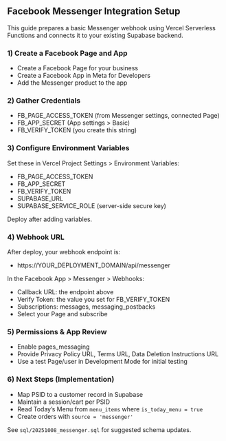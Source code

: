 ## Facebook Messenger Integration Setup

This guide prepares a basic Messenger webhook using Vercel Serverless Functions and connects it to your existing Supabase backend.

### 1) Create a Facebook Page and App
- Create a Facebook Page for your business
- Create a Facebook App in Meta for Developers
- Add the Messenger product to the app

### 2) Gather Credentials
- FB_PAGE_ACCESS_TOKEN (from Messenger settings, connected Page)
- FB_APP_SECRET (App settings > Basic)
- FB_VERIFY_TOKEN (you create this string)

### 3) Configure Environment Variables
Set these in Vercel Project Settings > Environment Variables:
- FB_PAGE_ACCESS_TOKEN
- FB_APP_SECRET
- FB_VERIFY_TOKEN
- SUPABASE_URL
- SUPABASE_SERVICE_ROLE (server-side secure key)

Deploy after adding variables.

### 4) Webhook URL
After deploy, your webhook endpoint is:
- https://YOUR_DEPLOYMENT_DOMAIN/api/messenger

In the Facebook App > Messenger > Webhooks:
- Callback URL: the endpoint above
- Verify Token: the value you set for FB_VERIFY_TOKEN
- Subscriptions: messages, messaging_postbacks
- Select your Page and subscribe

### 5) Permissions & App Review
- Enable pages_messaging
- Provide Privacy Policy URL, Terms URL, Data Deletion Instructions URL
- Use a test Page/user in Development Mode for initial testing

### 6) Next Steps (Implementation)
- Map PSID to a customer record in Supabase
- Maintain a session/cart per PSID
- Read Today’s Menu from `menu_items` where `is_today_menu = true`
- Create orders with `source = 'messenger'`

See `sql/20251008_messenger.sql` for suggested schema updates.


